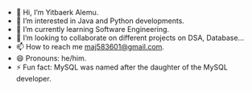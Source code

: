 - 👋 Hi, I’m Yitbaerk Alemu.
- 👀 I’m interested in Java and Python developments.
- 🌱 I’m currently learning Software Engineering.
- 💞️ I’m looking to collaborate on different projects on DSA, Database...
- 📫 How to reach me maj583601@gmail.com.
- 😄 Pronouns: he/him.
- ⚡ Fun fact: MySQL was named after the daughter of the MySQL developer.

<!---
jaeckult/jaeckult is a ✨ special ✨ repository because its `README.md` (this file) appears on your GitHub profile.
You can click the Preview link to take a look at your changes.
--->
